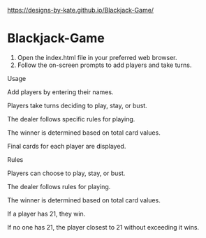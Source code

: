https://designs-by-kate.github.io/Blackjack-Game/

# Blackjack-Game

1. Open the index.html file in your preferred web browser.
2. Follow the on-screen prompts to add players and take turns.

Usage

Add players by entering their names.

Players take turns deciding to play, stay, or bust.

The dealer follows specific rules for playing.

The winner is determined based on total card values.

Final cards for each player are displayed.


Rules

Players can choose to play, stay, or bust.

The dealer follows rules for playing.

The winner is determined based on total card values.

If a player has 21, they win.

If no one has 21, the player closest to 21 without exceeding it wins.

